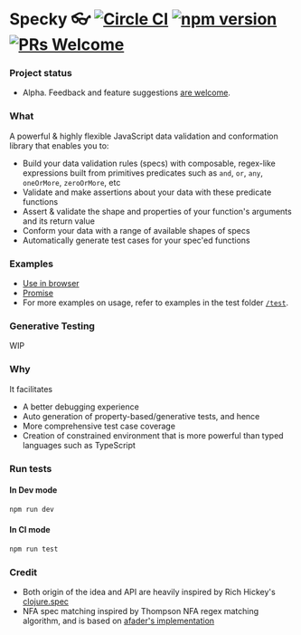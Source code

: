 # Specky 👓 [![Circle CI](https://circleci.com/gh/settinghead/specky.svg?style=shield)](https://circleci.com/gh/settinghead/specky) [![npm version](https://badge.fury.io/js/specky.svg)](https://badge.fury.io/js/specky) [![PRs Welcome](https://img.shields.io/badge/PRs-welcome-brightgreen.svg?style=flat-square)](http://makeapullrequest.com)

### Project status
- Alpha. Feedback and feature suggestions [are welcome](/../../issues/).

### What

A powerful & highly flexible JavaScript data validation and conformation library that enables you to:

- Build your data validation rules (specs) with composable, regex-like expressions built from primitives predicates such as `and`, `or`, `any`, `oneOrMore`, `zeroOrMore`, etc
- Validate and make assertions about your data with these predicate functions
- Assert & validate the shape and properties of your function's arguments and its return value
- Conform your data with a range of available shapes of specs
- Automatically generate test cases for your spec'ed functions

### Examples

- [Use in browser](examples/simple.html)
- [Promise](examples/promise)
- For more examples on usage, refer to examples in the test folder [`/test`](test/).

### Generative Testing

WIP

### Why

It facilitates

- A better debugging experience
- Auto generation of property-based/generative tests, and hence
- More comprehensive test case coverage
- Creation of constrained environment that is more powerful than typed languages such as TypeScript

### Run tests

#### In Dev mode

```bash
npm run dev
```

#### In CI mode
```bash
npm run test
```

### Credit
- Both origin of the idea and API are heavily inspired by Rich Hickey's [clojure.spec](http://clojure.org/about/spec)
- NFA spec matching inspired by Thompson NFA regex matching algorithm, and is based on [afader's implementation](https://github.com/afader/thompson-regex-js)
